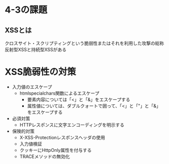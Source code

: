 # 4-3の課題
## XSSとは
クロスサイト・スクリプティングという脆弱性またはそれを利用した攻撃の総称
反射型XSSと持続型XSSがある
# XSS脆弱性の対策
- 入力値のエスケープ
	- htmlspecialchars関数によるエスケープ
		- 要素内容については「<」と「&」をエスケープする
		- 属性値については、ダブルクォートで囲って、「<」と「"」と「&」をエスケープする
- 必須対策
	- HTTPレスポンスに文字エンコーディングを明示する
- 保険的対策
	- X-XSS-Protectionレスポンスヘッダの使用
	- 入力値検証
	- クッキーにHttpOnly属性を付与する
	- TRACEメソッドの無効化
